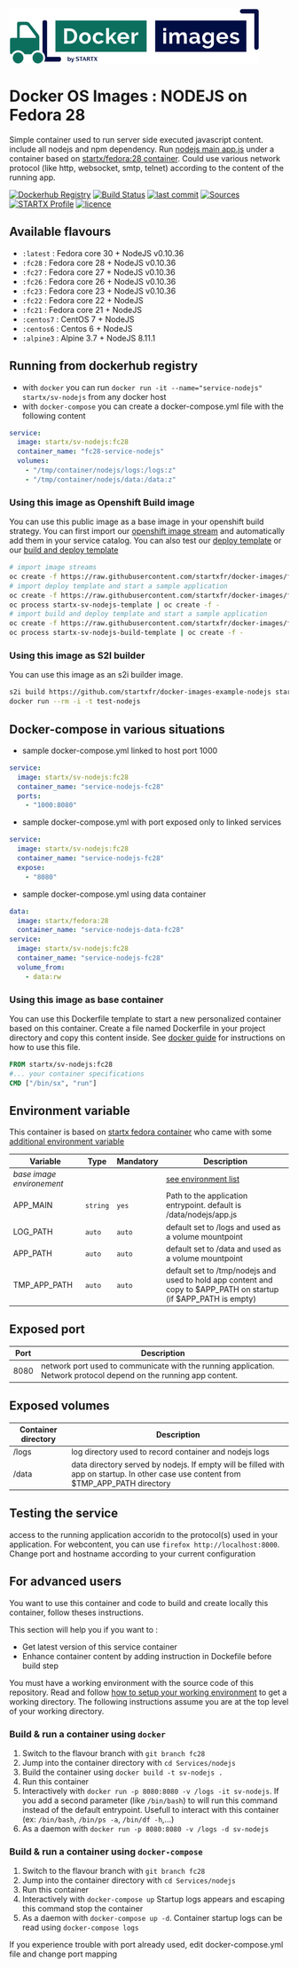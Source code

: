 [![startxfr/docker-images](https://raw.githubusercontent.com/startxfr/docker-images/master/travis/logo-small.svg?sanitize=true)](https://github.com/startxfr/docker-images)

# Docker OS Images : NODEJS on Fedora 28

Simple container used to run server side executed javascript content. include all nodejs and npm dependency.
Run [nodejs main app.js](https://www.nodejs.org/) under a container 
based on [startx/fedora:28 container](https://hub.docker.com/r/startx/fedora). 
Could use various network protocol (like http, websocket, smtp, telnet) according to the content of the running app.

[![Dockerhub Registry](https://img.shields.io/docker/build/startx/sv-nodejs.svg)](https://hub.docker.com/r/startx/sv-nodejs) [![Build Status](https://travis-ci.org/startxfr/docker-images.svg?branch=fc28)](https://travis-ci.org/startxfr/docker-images) [![last commit](https://img.shields.io/github/last-commit/startxfr/docker-images.svg)](https://github.com/startxfr/docker-images) [![Sources](https://img.shields.io/badge/startxfr-docker--images-blue.svg)](https://github.com/startxfr/docker-images/tree/fc28/Services/nodejs/) [![STARTX Profile](https://img.shields.io/badge/provider-startx-green.svg)](https://github.com/startxfr) [![licence](https://img.shields.io/github/license/startxfr/docker-images.svg)](https://github.com/startxfr/docker-images) 

## Available flavours

* `:latest` : Fedora core 30 + NodeJS v0.10.36
* `:fc28` : Fedora core 28 + NodeJS v0.10.36
* `:fc27` : Fedora core 27 + NodeJS v0.10.36
* `:fc26` : Fedora core 26 + NodeJS v0.10.36
* `:fc23` : Fedora core 23 + NodeJS v0.10.36
* `:fc22` : Fedora core 22 + NodeJS 
* `:fc21` : Fedora core 21 + NodeJS 
* `:centos7` : CentOS 7 + NodeJS 
* `:centos6` : Centos 6 + NodeJS 
* `:alpine3` : Alpine 3.7 + NodeJS 8.11.1

## Running from dockerhub registry

* with `docker` you can run `docker run -it --name="service-nodejs" startx/sv-nodejs` from any docker host
* with `docker-compose` you can create a docker-compose.yml file with the following content
```YAML
service:
  image: startx/sv-nodejs:fc28
  container_name: "fc28-service-nodejs"
  volumes:
    - "/tmp/container/nodejs/logs:/logs:z"
    - "/tmp/container/nodejs/data:/data:z"
```

### Using this image as Openshift Build image

You can use this public image as a base image in your openshift build strategy. You can first import
our [openshift image stream](https://raw.githubusercontent.com/startxfr/docker-images/fc28/Services/nodejs/openshift-imageStreams.json)
and automatically add them in your service catalog. You can also test our [deploy template](https://raw.githubusercontent.com/startxfr/docker-images/fc28/Services/nodejs/openshift-template.json)
or our [build and deploy template](https://raw.githubusercontent.com/startxfr/docker-images/fc28/Services/nodejs/openshift-template-build.json)

```bash
# import image streams
oc create -f https://raw.githubusercontent.com/startxfr/docker-images/fc28/Services/nodejs/openshift-imageStreams.json
# import deploy template and start a sample application
oc create -f https://raw.githubusercontent.com/startxfr/docker-images/fc28/Services/nodejs/openshift-template.json
oc process startx-sv-nodejs-template | oc create -f -
# import build and deploy template and start a sample application
oc create -f https://raw.githubusercontent.com/startxfr/docker-images/fc28/Services/nodejs/openshift-template-build.json
oc process startx-sv-nodejs-build-template | oc create -f -
```

### Using this image as S2I builder

You can use this image as an s2i builder image. 
```bash
s2i build https://github.com/startxfr/docker-images-example-nodejs startx/sv-nodejs test-nodejs
docker run --rm -i -t test-nodejs
```

## Docker-compose in various situations

* sample docker-compose.yml linked to host port 1000
```YAML
service:
  image: startx/sv-nodejs:fc28
  container_name: "service-nodejs-fc28"
  ports:
    - "1000:8080"
```
* sample docker-compose.yml with port exposed only to linked services
```YAML
service:
  image: startx/sv-nodejs:fc28
  container_name: "service-nodejs-fc28"
  expose:
    - "8080"
```
* sample docker-compose.yml using data container
```YAML
data:
  image: startx/fedora:28
  container_name: "service-nodejs-data-fc28"
service:
  image: startx/sv-nodejs:fc28
  container_name: "service-nodejs-fc28"
  volume_from:
    - data:rw
```

### Using this image as base container

You can use this Dockerfile template to start a new personalized container based on this container. Create a file named Dockerfile in your project directory and copy this content inside. See [docker guide](http://docs.docker.com/engine/reference/builder/) for instructions on how to use this file.
```Dockerfile
FROM startx/sv-nodejs:fc28
#... your container specifications
CMD ["/bin/sx", "run"]
```

## Environment variable

This container is based on [startx fedora container](https://hub.docker.com/r/startx/fedora) who came with 
some [additional environment variable](https://github.com/startxfr/docker-images/tree/fc28/OS#environment-variable)

| Variable                  | Type     | Mandatory | Description                                                              |
|---------------------------|----------|-----------|--------------------------------------------------------------------------|
| <i>base image environement</i> |          |           | [see environment list](https://github.com/startxfr/docker-images/tree/fc28/OS#environment-variable)
| APP_MAIN                  | `string` | `yes`     | Path to the application entrypoint. default is /data/nodejs/app.js
| LOG_PATH                  | `auto`   | `auto`    | default set to /logs and used as a volume mountpoint
| APP_PATH                  | `auto`   | `auto`    | default set to /data and used as a volume mountpoint
| TMP_APP_PATH              | `auto`   | `auto`    | default set to /tmp/nodejs and used to hold app content and copy to $APP_PATH on startup (if $APP_PATH is empty)

## Exposed port

| Port  | Description                                                              |
|-------|--------------------------------------------------------------------------|
| 8080  | network port used to communicate with the running application. Network protocol depend on the running app content.

## Exposed volumes

| Container directory  | Description                                                              |
|----------------------|--------------------------------------------------------------------------|
| /logs                | log directory used to record container and nodejs logs
| /data                | data directory served by nodejs. If empty will be filled with app on startup. In other case use content from $TMP_APP_PATH directory

## Testing the service

access to the running application accoridn to the protocol(s) used in your application. For webcontent, you can use `firefox http://localhost:8000`. Change port and hostname according to your current configuration

## For advanced users

You want to use this container and code to build and create locally this container, follow theses instructions.

This section will help you if you want to :
* Get latest version of this service container
* Enhance container content by adding instruction in Dockefile before build step

You must have a working environment with the source code of this repository. Read and follow [how to setup your working environment](https://github.com/startxfr/docker-images#setup-your-working-environment-mandatory) to get a working directory. The following instructions assume you are at the top level of your working directory.

### Build & run a container using `docker`

1. Switch to the flavour branch with `git branch fc28`
2. Jump into the container directory with `cd Services/nodejs`
3. Build the container using `docker build -t sv-nodejs .`
4. Run this container 
  1. Interactively with `docker run -p 8080:8080 -v /logs -it sv-nodejs`. If you add a second parameter (like `/bin/bash`) to will run this command instead of the default entrypoint. Usefull to interact with this container (ex: `/bin/bash`, `/bin/ps -a`, `/bin/df -h`,...) 
  2. As a daemon with `docker run -p 8080:8080 -v /logs -d sv-nodejs`


### Build & run a container using `docker-compose`

1. Switch to the flavour branch with `git branch fc28`
2. Jump into the container directory with `cd Services/nodejs`
3. Run this container 
  1. Interactively with `docker-compose up` Startup logs appears and escaping this command stop the container
  2. As a daemon with `docker-compose up -d`. Container startup logs can be read using `docker-compose logs`

If you experience trouble with port already used, edit docker-compose.yml file and change port mapping
